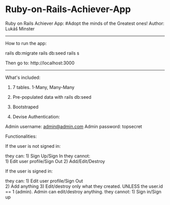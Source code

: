 # Ruby-on-Rails-Achiever-App

Ruby on Rails Achiever App: #Adopt the minds of the Greatest ones!
Author: Lukáš Minster


____________________________________
How to run the app:

rails db:migrate
rails db:seed
rails s

Then go to: http://localhost:3000
____________________________________



What's included:

1) 7 tables. 1-Many, Many-Many

2) Pre-populated data with rails db:seed

3) Bootstraped

4) Devise Authentication:

Admin username: admin@admin.com
Admin password: topsecret

Functionalities:

If the user is not signed in:

 they can: 
	1) Sign Up/Sign In
 they cannot:	
	1) Edit user profile/Sign Out
	2) Add/Edit/Destroy

If the user is signed in:

 they can:
	1) Edit user profile/Sign Out	
	2) Add anything
	3) Edit/destroy only what they created. UNLESS the user.id == 1 (admin). Admin can edit/destroy anything.
 they cannot:
	1) Sign in/Sign up
